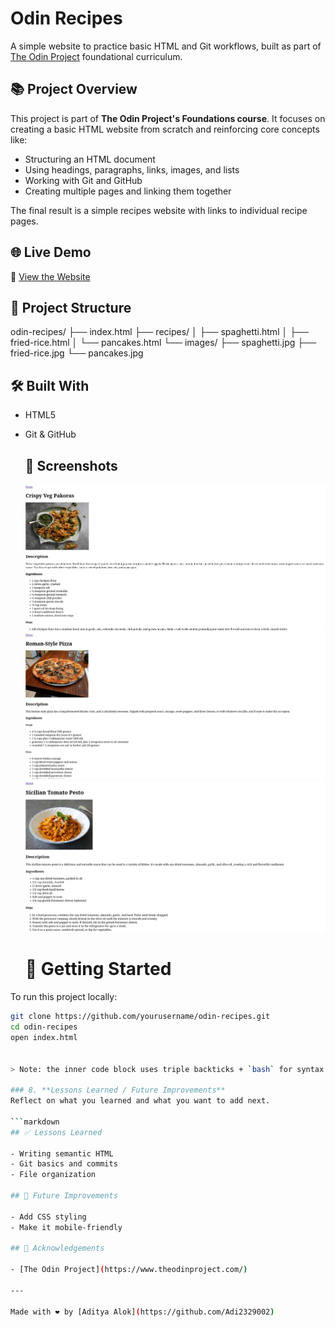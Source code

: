 # Odin Recipes

A simple website to practice basic HTML and Git workflows, built as part of [The Odin Project](https://www.theodinproject.com/) foundational curriculum.

## 📚 Project Overview

This project is part of **The Odin Project's Foundations course**. It focuses on creating a basic HTML website from scratch and reinforcing core concepts like:

- Structuring an HTML document
- Using headings, paragraphs, links, images, and lists
- Working with Git and GitHub
- Creating multiple pages and linking them together

The final result is a simple recipes website with links to individual recipe pages.

## 🌐 Live Demo

🔗 [View the Website](https://github.com/Adi2329002/odin-recipes/) 

## 📁 Project Structure
odin-recipes/
├── index.html
├── recipes/
│ ├── spaghetti.html
│ ├── fried-rice.html
│ └── pancakes.html
└── images/
├── spaghetti.jpg
├── fried-rice.jpg
└── pancakes.jpg

## 🛠️ Built With

- HTML5
- Git & GitHub

  ## 📸 Screenshots

  ![Crispy Veg Pakora Web Page](./images/vegpakoraspage.png)
  ![Roman styled Pizza](./images/Romanpizzapage.png)
  ![Pesto](./images/pestopage.png)

  # 🚀 Getting Started

To run this project locally:

```bash
git clone https://github.com/yourusername/odin-recipes.git
cd odin-recipes
open index.html


> Note: the inner code block uses triple backticks + `bash` for syntax highlighting.

### 8. **Lessons Learned / Future Improvements**
Reflect on what you learned and what you want to add next.

```markdown
## ✅ Lessons Learned

- Writing semantic HTML
- Git basics and commits
- File organization

## 📌 Future Improvements

- Add CSS styling
- Make it mobile-friendly

## 🙌 Acknowledgements

- [The Odin Project](https://www.theodinproject.com/)

---

Made with ❤️ by [Aditya Alok](https://github.com/Adi2329002)
